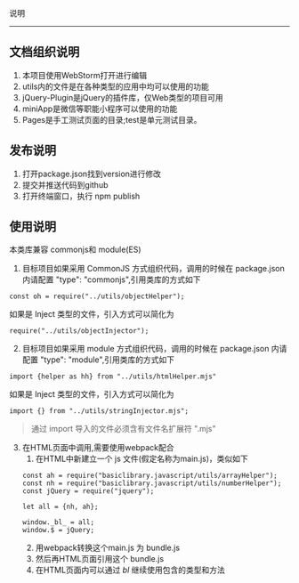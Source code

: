 说明
*******
## 文档组织说明
1. 本项目使用WebStorm打开进行编辑
2. utils内的文件是在各种类型的应用中均可以使用的功能
3. jQuery-Plugin是jQuery的插件库，仅Web类型的项目可用
4. miniApp是微信等职能小程序可以使用的功能
5. Pages是手工测试页面的目录;test是单元测试目录。

## 发布说明
1. 打开package.json找到version进行修改
2. 提交并推送代码到github
3. 打开终端窗口，执行 npm publish

## 使用说明
本类库兼容 commonjs和 module(ES)
1. 目标项目如果采用 CommonJS 方式组织代码，调用的时候在 package.json 内请配置 "type": "commonjs",引用类库的方式如下
```shell
const oh = require("../utils/objectHelper");
```
如果是 Inject 类型的文件，引入方式可以简化为
```shell
require("../utils/objectInjector");
```
2. 目标项目如果采用 module 方式组织代码，调用的时候在 package.json 内请配置 "type": "module",引用类库的方式如下
```shell
import {helper as hh} from "../utils/htmlHelper.mjs"
```
如果是 Inject 类型的文件，引入方式可以简化为
```shell
import {} from "../utils/stringInjector.mjs";
```
>通过 import 导入的文件必须含有文件名扩展符 ".mjs"


3. 在HTML页面中调用,需要使用webpack配合
   1. 在HTML中新建立一个 js 文件(假定名称为main.js)，类似如下
    ```shell
    const ah = require("basiclibrary.javascript/utils/arrayHelper");
    const nh = require("basiclibrary.javascript/utils/numberHelper");
    const jQuery = require("jquery");
    
    let all = {nh, ah};
    
    window._bl_ = all;
    window.$ = jQuery;
    ```
   2. 用webpack转换这个main.js 为 bundle.js
   3. 然后再HTML页面引用这个 bundle.js
   4. 在HTML页面内可以通过 _bl_ 继续使用包含的类型和方法 